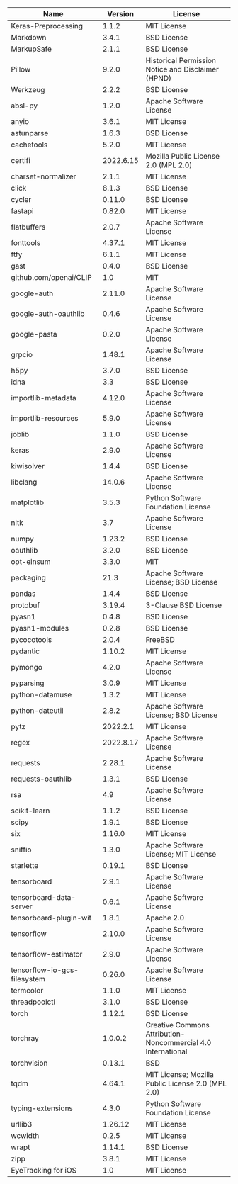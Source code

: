 | Name                         | Version   | License                                                      |
|------------------------------|-----------|--------------------------------------------------------------|
| Keras-Preprocessing          | 1.1.2     | MIT License                                                  |
| Markdown                     | 3.4.1     | BSD License                                                  |
| MarkupSafe                   | 2.1.1     | BSD License                                                  |
| Pillow                       | 9.2.0     | Historical Permission Notice and Disclaimer (HPND)           |
| Werkzeug                     | 2.2.2     | BSD License                                                  |
| absl-py                      | 1.2.0     | Apache Software License                                      |
| anyio                        | 3.6.1     | MIT License                                                  |
| astunparse                   | 1.6.3     | BSD License                                                  |
| cachetools                   | 5.2.0     | MIT License                                                  |
| certifi                      | 2022.6.15 | Mozilla Public License 2.0 (MPL 2.0)                         |
| charset-normalizer           | 2.1.1     | MIT License                                                  |
| click                        | 8.1.3     | BSD License                                                  |
| cycler                       | 0.11.0    | BSD License                                                  |
| fastapi                      | 0.82.0    | MIT License                                                  |
| flatbuffers                  | 2.0.7     | Apache Software License                                      |
| fonttools                    | 4.37.1    | MIT License                                                  |
| ftfy                         | 6.1.1     | MIT License                                                  |
| gast                         | 0.4.0     | BSD License                                                  |
| github.com/openai/CLIP                         | 1.0       | MIT                                                      |
| google-auth                  | 2.11.0    | Apache Software License                                      |
| google-auth-oauthlib         | 0.4.6     | Apache Software License                                      |
| google-pasta                 | 0.2.0     | Apache Software License                                      |
| grpcio                       | 1.48.1    | Apache Software License                                      |
| h5py                         | 3.7.0     | BSD License                                                  |
| idna                         | 3.3       | BSD License                                                  |
| importlib-metadata           | 4.12.0    | Apache Software License                                      |
| importlib-resources          | 5.9.0     | Apache Software License                                      |
| joblib                       | 1.1.0     | BSD License                                                  |
| keras                        | 2.9.0     | Apache Software License                                      |
| kiwisolver                   | 1.4.4     | BSD License                                                  |
| libclang                     | 14.0.6    | Apache Software License                                      |
| matplotlib                   | 3.5.3     | Python Software Foundation License                           |
| nltk                         | 3.7       | Apache Software License                                      |
| numpy                        | 1.23.2    | BSD License                                                  |
| oauthlib                     | 3.2.0     | BSD License                                                  |
| opt-einsum                   | 3.3.0     | MIT                                                          |
| packaging                    | 21.3      | Apache Software License; BSD License                         |
| pandas                       | 1.4.4     | BSD License                                                  |
| protobuf                     | 3.19.4    | 3-Clause BSD License                                         |
| pyasn1                       | 0.4.8     | BSD License                                                  |
| pyasn1-modules               | 0.2.8     | BSD License                                                  |
| pycocotools                  | 2.0.4     | FreeBSD                                                      |
| pydantic                     | 1.10.2    | MIT License                                                  |
| pymongo                      | 4.2.0     | Apache Software License                                      |
| pyparsing                    | 3.0.9     | MIT License                                                  |
| python-datamuse              | 1.3.2     | MIT License                                                  |
| python-dateutil              | 2.8.2     | Apache Software License; BSD License                         |
| pytz                         | 2022.2.1  | MIT License                                                  |
| regex                        | 2022.8.17 | Apache Software License                                      |
| requests                     | 2.28.1    | Apache Software License                                      |
| requests-oauthlib            | 1.3.1     | BSD License                                                  |
| rsa                          | 4.9       | Apache Software License                                      |
| scikit-learn                 | 1.1.2     | BSD License                                                  |
| scipy                        | 1.9.1     | BSD License                                                  |
| six                          | 1.16.0    | MIT License                                                  |
| sniffio                      | 1.3.0     | Apache Software License; MIT License                         |
| starlette                    | 0.19.1    | BSD License                                                  |
| tensorboard                  | 2.9.1     | Apache Software License                                      |
| tensorboard-data-server      | 0.6.1     | Apache Software License                                      |
| tensorboard-plugin-wit       | 1.8.1     | Apache 2.0                                                   |
| tensorflow                   | 2.10.0    | Apache Software License                                      |
| tensorflow-estimator         | 2.9.0     | Apache Software License                                      |
| tensorflow-io-gcs-filesystem | 0.26.0    | Apache Software License                                      |
| termcolor                    | 1.1.0     | MIT License                                                  |
| threadpoolctl                | 3.1.0     | BSD License                                                  |
| torch                        | 1.12.1    | BSD License                                                  |
| torchray                     | 1.0.0.2   | Creative Commons Attribution-Noncommercial 4.0 International |
| torchvision                  | 0.13.1    | BSD                                                          |
| tqdm                         | 4.64.1    | MIT License; Mozilla Public License 2.0 (MPL 2.0)            |
| typing-extensions            | 4.3.0     | Python Software Foundation License                           |
| urllib3                      | 1.26.12   | MIT License                                                  |
| wcwidth                      | 0.2.5     | MIT License                                                  |
| wrapt                        | 1.14.1    | BSD License                                                  |
| zipp                         | 3.8.1     | MIT License                                                  |
| EyeTracking for iOS          | 1.0       | MIT License                                                  |
